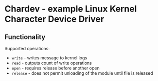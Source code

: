 # Chardev - example Linux Kernel Character Device Driver

## Functionality

Supported operations:
* `write` - writes message to kernel logs
* `read` - outputs count of write operations
* `open` - requires release before another open
* `release` - does not permit unloading of the module until file is released
